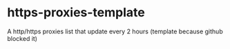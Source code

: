 # https-proxies-template
A http/https proxies list that update every 2 hours (template because github blocked it)
